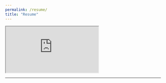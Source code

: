 ```yaml
---
permalink: /resume/
title: "Resume"
---
```


<iframe src="https://resume.creddle.io/resume/8mynpw118r5"></iframe>


---